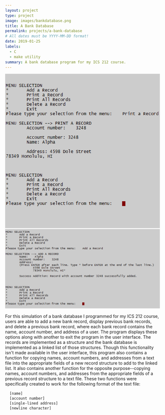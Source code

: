 ```yaml
---
layout: project
type: project
image: images/bankdatabase.png
title: A Bank Database
permalink: projects/a-bank-database
# All dates must be YYYY-MM-DD format!
date: 2019-01-25
labels:
  - C
  - make utility
summary: A bank database program for my ICS 212 course.
---
```


<img class="ui image medium square image" src="../images/bankdatabase.png">
<img class="ui image large rectangle image" src="../images/bankdatabase2.PNG">

For this simulation of a bank database I programmed for my ICS 212 course, users are able to add a new bank record, display previous bank records, and delete a previous bank record, where each bank record contains the name, account number, and address of a user. The program displays these options along with another to exit the program in the user interface. The records are implemented as a structure and the bank database is implemented as a linked list of those structures. Though this functionality isn't made available in the user interface, this program also contains a function for copying names, account numbers, and addresses from a text file into the appropriate fields of a new record structure to add to the linked list. It also contains another function for the opposite purpose--copying names, account numbers, and addresses from the appropriate fields of a previous record structure to a text file. These two functions were specifically created to work for the following format of the text file:

````
  [name]
  [account number]
  [single-lined address]
  [newline character]
````


